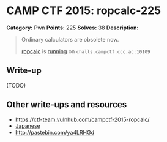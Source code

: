 # CAMP CTF 2015: ropcalc-225

**Category:** Pwn
**Points:** 225
**Solves:** 38
**Description:**

> Ordinary calculators are obsolete now.
>
> [ropcalc](ropcalc) is [running](server.py) on `challs.campctf.ccc.ac:10109`


## Write-up

(TODO)

## Other write-ups and resources

* <https://ctf-team.vulnhub.com/campctf-2015-ropcalc/> 
* [Japanese](http://charo-it.hatenablog.jp/entry/2015/08/18/153828)
* <http://pastebin.com/ya4LRHGd>
